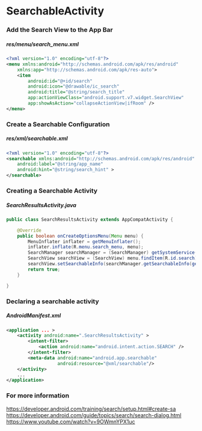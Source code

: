 # SearchableActivity

### Add the Search View to the App Bar
##### res/menu/search_menu.xml
```xml
<?xml version="1.0" encoding="utf-8"?>
<menu xmlns:android="http://schemas.android.com/apk/res/android"
    xmlns:app="http://schemas.android.com/apk/res-auto">
    <item
        android:id="@+id/search"
        android:icon="@drawable/ic_search"
        android:title="@string/search_title"
        app:actionViewClass="android.support.v7.widget.SearchView"
        app:showAsAction="collapseActionView|ifRoom" />
</menu>
```

### Create a Searchable Configuration
##### res/xml/searchable.xml
```xml
<?xml version="1.0" encoding="utf-8"?>
<searchable xmlns:android="http://schemas.android.com/apk/res/android"
    android:label="@string/app_name"
    android:hint="@string/search_hint" >
</searchable>
```

### Creating a Searchable Activity

##### SearchResultsActivity.java
```java
public class SearchResultsActivity extends AppCompatActivity {

    @Override
    public boolean onCreateOptionsMenu(Menu menu) {
        MenuInflater inflater = getMenuInflater();
        inflater.inflate(R.menu.search_menu, menu);
        SearchManager searchManager = (SearchManager) getSystemService(Context.SEARCH_SERVICE);
        SearchView searchView = (SearchView) menu.findItem(R.id.search).getActionView();
        searchView.setSearchableInfo(searchManager.getSearchableInfo(getComponentName()));
        return true;
    }

}

```

### Declaring a searchable activity
##### AndroidManifest.xml
```xml
<application ... >
    <activity android:name=".SearchResultsActivity" >
        <intent-filter>
            <action android:name="android.intent.action.SEARCH" />
        </intent-filter>
        <meta-data android:name="android.app.searchable"
                   android:resource="@xml/searchable"/>
    </activity>
    ...
</application>
```

### For more information

https://developer.android.com/training/search/setup.html#create-sa
https://developer.android.com/guide/topics/search/search-dialog.html
https://www.youtube.com/watch?v=9OWmnYPX1uc

